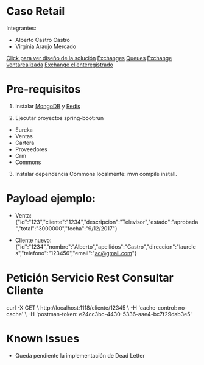 # Caso Retail

Integrantes:
- Alberto Castro Castro
- Virginia Araujo Mercado

[Click para ver diseño de la solución](https://drive.google.com/file/d/1gG3YMTE4OLDu8MqmOu-91mECy0eOySsa/view?usp=sharing)
[Exchanges](https://drive.google.com/open?id=1AVc1Aj9E88vmbpNWsMgATBfncq0xA_pD)
[Queues](https://drive.google.com/open?id=1_2QiPwf96QyG5Dpect8k8cRBlBICcUmF)
[Exchange ventarealizada](https://drive.google.com/open?id=1j2tM-AfthRSvGZ9Wqy2k922Gw-mb_lKP)
[Exchange clienteregistrado](https://drive.google.com/open?id=1sFxKBc7iePgwnRgbrPq0RUh0cyOI9hlp)

# Pre-requisitos
1. Instalar [MongoDB](https://pages.github.com/) y [Redis](https://redis.io/download)

2. Ejecutar proyectos spring-boot:run
- Eureka
- Ventas
- Cartera
- Proveedores
- Crm
- Commons

3. Instalar dependencia Commons localmente: mvn compile install.

# Payload ejemplo:
- Venta: {"id":"123","cliente":"1234","descripcion":"Televisor","estado":"aprobada","total":"3000000","fecha":"9/12/2017"}

- Cliente nuevo: {"id":"1234","nombre":"Alberto","apellidos":"Castro","direccion":"laureles","telefono":"123456","email":"ac@gmail.com"}

# Petición Servicio Rest Consultar Cliente
curl -X GET \ http://localhost:1118/cliente/12345 \ -H 'cache-control: no-cache' \ -H 'postman-token: e24cc3bc-4430-5336-aae4-bc7f29dab3e5'

# Known Issues
- Queda pendiente la implementación de Dead Letter






